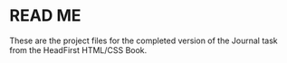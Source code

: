 # READ ME

These are the project files for the completed version of the Journal task from the HeadFirst HTML/CSS Book.
